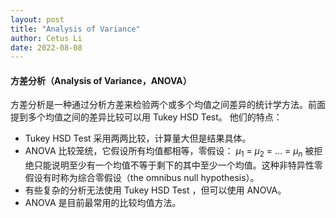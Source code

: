 ```yaml
---
layout: post
title: "Analysis of Variance"
author: Cetus Li
date: 2022-08-08
---
```

#### **方差分析（Analysis of Variance，ANOVA）**
方差分析是一种通过分析方差来检验两个或多个均值之间差异的统计学方法。前面提到多个均值之间的差异比较可以用 Tukey HSD Test。
他们的特点：
- Tukey HSD Test 采用两两比较，计算量大但是结果具体。
- ANOVA 比较笼统，它假设所有均值都相等，零假设： $\mu_{1}$ = $\mu_{2}$ = ... = $\mu_{n}$ 被拒绝只能说明至少有一个均值不等于剩下的其中至少一个均值。这种非特异性零假设有时称为综合零假设（the omnibus null hypothesis）。
- 有些复杂的分析无法使用 Tukey HSD Test ，但可以使用 ANOVA。
- ANOVA 是目前最常用的比较均值方法。



